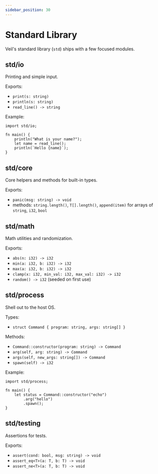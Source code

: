 ```yaml
---
sidebar_position: 30
---
```


# Standard Library

Veil's standard library (`std`) ships with a few focused modules.

## std/io

Printing and simple input.

Exports:

- `print(s: string)`
- `println(s: string)`
- `read_line() -> string`

Example:

```veil
import std/io;

fn main() {
    println("What is your name?");
    let name = read_line();
    println(`Hello {name}`);
}
```

## std/core

Core helpers and methods for built-in types.

Exports:

- `panic(msg: string) -> void`
- methods: `string.length()`, `T[].length()`, `append(item)` for arrays of `string`, `i32`, `bool`

## std/math

Math utilities and randomization.

Exports:

- `abs(n: i32) -> i32`
- `min(a: i32, b: i32) -> i32`
- `max(a: i32, b: i32) -> i32`
- `clamp(x: i32, min_val: i32, max_val: i32) -> i32`
- `random() -> i32` (seeded on first use)

## std/process

Shell out to the host OS.

Types:

- `struct Command { program: string, args: string[] }`

Methods:

- `Command::constructor(program: string) -> Command`
- `arg(self, arg: string) -> Command`
- `args(self, new_args: string[]) -> Command`
- `spawn(self) -> i32`

Example:

```veil
import std/process;

fn main() {
    let status = Command::constructor("echo")
        .arg("hello")
        .spawn();
}
```

## std/testing

Assertions for tests.

Exports:

- `assert(cond: bool, msg: string) -> void`
- `assert_eq<T>(a: T, b: T) -> void`
- `assert_ne<T>(a: T, b: T) -> void`


